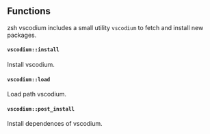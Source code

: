 <!-- Space: Projects -->
<!-- Parent: ZshVscodium -->
<!-- Title: Functions ZshVscodium -->
<!-- Label: Functions -->
<!-- Include: disclaimer.md -->
<!-- Include: ac:toc -->

## Functions

zsh vscodium includes a small utility `vscodium` to fetch and install new packages.

#### `vscodium::install`

Install vscodium.

#### `vscodium::load`

Load path vscodium.

#### `vscodium::post_install`

Install dependences of vscodium.
